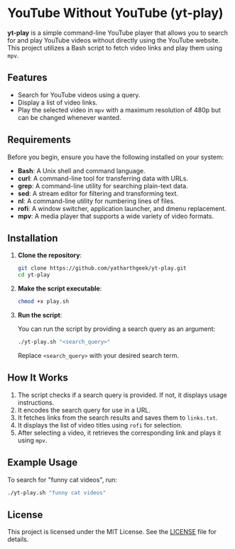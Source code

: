 
# YouTube Without YouTube (yt-play)

**yt-play** is a simple command-line YouTube player that allows you to search for and play YouTube videos without directly using the YouTube website. This project utilizes a Bash script to fetch video links and play them using `mpv`.

## Features

- Search for YouTube videos using a query.
- Display a list of video links.
- Play the selected video in `mpv` with a maximum resolution of 480p but can be changed whenever wanted.

## Requirements

Before you begin, ensure you have the following installed on your system:

- **Bash**: A Unix shell and command language.
- **curl**: A command-line tool for transferring data with URLs.
- **grep**: A command-line utility for searching plain-text data.
- **sed**: A stream editor for filtering and transforming text.
- **nl**: A command-line utility for numbering lines of files.
- **rofi**: A window switcher, application launcher, and dmenu replacement.
- **mpv**: A media player that supports a wide variety of video formats.

## Installation

1. **Clone the repository**:

   ```bash
   git clone https://github.com/yatharthgeek/yt-play.git
   cd yt-play
   ```

2. **Make the script executable**:

   ```bash
   chmod +x play.sh
   ```

3. **Run the script**:

   You can run the script by providing a search query as an argument:

   ```bash
   ./yt-play.sh "<search_query>"
   ```

   Replace `<search_query>` with your desired search term.

## How It Works

1. The script checks if a search query is provided. If not, it displays usage instructions.
2. It encodes the search query for use in a URL.
3. It fetches links from the search results and saves them to `links.txt`.
4. It displays the list of video titles using `rofi` for selection.
5. After selecting a video, it retrieves the corresponding link and plays it using `mpv`.

## Example Usage

To search for "funny cat videos", run:

```bash
./yt-play.sh "funny cat videos"
```


## License

This project is licensed under the MIT License. See the [LICENSE](LICENSE) file for details.
